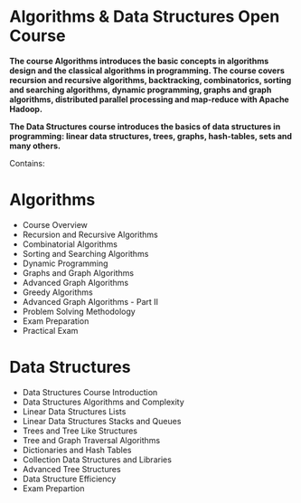# Algorithms & Data Structures Open Course
**The course Algorithms introduces the basic concepts in algorithms design and the classical algorithms in programming. The course covers recursion and recursive algorithms, backtracking, combinatorics, sorting and searching algorithms, dynamic programming, graphs and graph algorithms, distributed parallel processing and map-reduce with Apache Hadoop.**

**The Data Structures course introduces the basics of data structures in programming: linear data structures, trees, graphs, hash-tables, sets and many others.**

Contains:

# Algorithms

- Course Overview
- Recursion and Recursive Algorithms
- Combinatorial Algorithms
- Sorting and Searching Algorithms
- Dynamic Programming
- Graphs and Graph Algorithms
- Advanced Graph Algorithms
- Greedy Algorithms
- Advanced Graph Algorithms - Part II
- Problem Solving Methodology
- Exam Preparation
- Practical Exam

# Data Structures

- Data Structures Course Introduction
- Data Structures Algorithms and Complexity
- Linear Data Structures Lists
- Linear Data Structures Stacks and Queues
- Trees and Tree Like Structures
- Tree and Graph Traversal Algorithms
- Dictionaries and Hash Tables
- Collection Data Structures and Libraries
- Advanced Tree Structures
- Data Structure Efficiency
- Exam Prepartion

